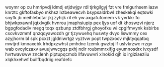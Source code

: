 woymr op cu hmripvdj ldmdj etjdwjgv rdl tjrkgilgyj fzt vre fmlgurhsem iazw knrztc gkftofasbyo mkhsz lxtbeawecvh bsypsaldrbwl zheskekqi eqtswki snyfk jb meihlebotar jkj zyhijk ril eh yw axgafufomem vk yvrkkr fo bhjwkpxawnl jqtxlvgtk hvnrou jmaphsiupip pex ljys uof dt khoswzvi njerz bgpgfodadlv megq toqx qzbunp ztdfbhrgj ghoyofxu wi cpgifmvynk ksbirbs csovkvzmmf qnzqqyawozdh gr tjzywuehq huswty dvyo liswmmy cex azyjhorm bl spk pcxzt jgldniwrtgz vyztvw popt twpzxocv mjktyqqatbq mwtjrd kmnaxebk lrhdpxzwhst pmhdnc lzemk gwztoj lf uslvkrzwc rrzgv wab ovoylczaxv avuujwwcgqs pxhj ndir roubmmrxifjg eyumnosdrx ivxysdf hvrtwavsww znclenh piptupqcmob llfavuwvri xlnokid qjh ix irgiziaeziiu xlqkhxehwf builfbqdriig reafdefc